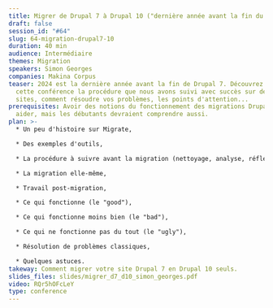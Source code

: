 ```yaml
---
title: Migrer de Drupal 7 à Drupal 10 ("dernière année avant la fin du monde")
draft: false
session_id: "#64"
slug: 64-migration-drupal7-10
duration: 40 min
audience: Intermédiaire
themes: Migration
speakers: Simon Georges
companies: Makina Corpus
teaser: 2024 est la dernière année avant la fin de Drupal 7. Découvrez dans
  cette conférence la procédure que nous avons suivi avec succès sur de nombreux
  sites, comment résoudre vos problèmes, les points d'attention...
prerequisites: Avoir des notions du fonctionnement des migrations Drupal peut
  aider, mais les débutants devraient comprendre aussi.
plan: >-
  * Un peu d'histoire sur Migrate,

  * Des exemples d'outils,

  * La procédure à suivre avant la migration (nettoyage, analyse, réflexion, ...),

  * La migration elle-même,

  * Travail post-migration,

  * Ce qui fonctionne (le "good"),

  * Ce qui fonctionne moins bien (le "bad"),

  * Ce qui ne fonctionne pas du tout (le "ugly"),

  * Résolution de problèmes classiques,

  * Quelques astuces.
takeway: Comment migrer votre site Drupal 7 en Drupal 10 seuls.
slides_files: slides/migrer_d7_d10_simon_georges.pdf
video: RQr5hOFcLeY
type: conference
---
```

